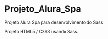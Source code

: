 # Projeto_Alura_Spa

Projeto Alura Spa para desenvolvimento do Sass

Projeto HTML5 / CSS3 usando Sass.
